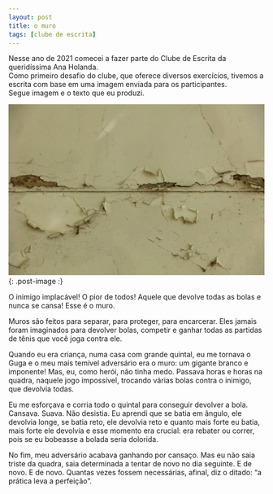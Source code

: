 ```yaml
---
layout: post
title: o muro
tags: [clube de escrita]
---
```


Nesse ano de 2021 comecei a fazer parte do Clube de Escrita da queridíssima Ana Holanda.  
Como primeiro desafio do clube, que oferece diversos exercícios, tivemos a escrita com base em uma imagem enviada para os participantes.  
Segue imagem e o texto que eu produzi.

![muro com a pintura antiga descansando em alguns pontos](/assets/img/imagem_desafio+001_texto-camadas.jpeg){: .post-image :}

O inimigo implacável! O pior de todos! Aquele que devolve todas as bolas e nunca se cansa! Esse é o muro.

Muros são feitos para separar, para proteger, para encarcerar. Eles jamais foram imaginados para devolver bolas, competir e ganhar todas as partidas de tênis que você joga contra ele.

Quando eu era criança, numa casa com grande quintal, eu me tornava o Guga e o meu mais temível adversário era o muro: um gigante branco e imponente! Mas, eu, como herói, não tinha medo. Passava horas e horas na quadra, naquele jogo impossível, trocando várias bolas contra o inimigo, que devolvia todas.

Eu me esforçava e corria todo o quintal para conseguir devolver a bola. Cansava. Suava. Não desistia. Eu aprendi que se batia em ângulo, ele devolvia longe, se batia reto, ele devolvia reto e quanto mais forte eu batia, mais forte ele devolvia e esse momento era crucial: era rebater ou correr, pois se eu bobeasse a bolada seria dolorida.

No fim, meu adversário acabava ganhando por cansaço. Mas eu não saia triste da quadra, saia determinada a tentar de novo no dia seguinte. E de novo. E de novo. Quantas vezes fossem necessárias, afinal, diz o ditado: “a prática leva a perfeição”.
